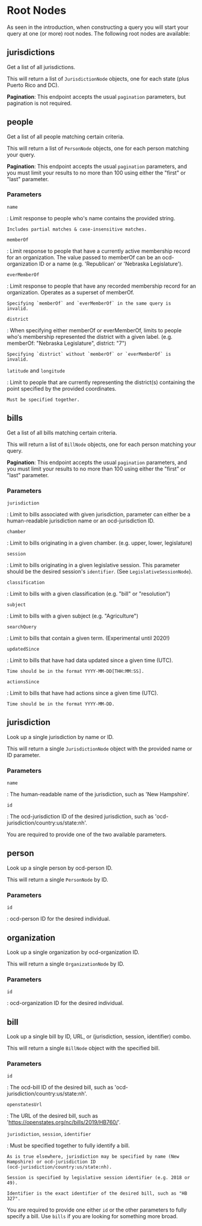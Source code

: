 # Root Nodes

As seen in the introduction, when constructing a query you will start
your query at one (or more) root nodes. The following root nodes are
available:

## jurisdictions

Get a list of all jurisdictions.

This will return a list of `JurisdictionNode` objects, one for each state (plus Puerto Rico and DC).

**Pagination**: This endpoint accepts the usual
`pagination` parameters, but pagination is
not required.

## people

Get a list of all people matching certain criteria.

This will return a list of `PersonNode` objects, one for each person matching your query.

**Pagination**: This endpoint accepts the usual `pagination` parameters, and you must
limit your results to no more than 100 using either the "first" or "last" parameter.

### Parameters

`name`

:   Limit response to people who's name contains the provided string.

    Includes partial matches & case-insensitive matches.

`memberOf`

:   Limit response to people that have a currently active membership
    record for an organization. The value passed to memberOf can be an
    ocd-organization ID or a name (e.g. 'Republican' or 'Nebraska Legislature').

`everMemberOf`

:   Limit response to people that have any recorded membership record
    for an organization. Operates as a superset of memberOf.

    Specifying `memberOf` and `everMemberOf` in the same query is
    invalid.

`district`

:   When specifying either memberOf or everMemberOf, limits to people
    who's membership represented the district with a given label. (e.g.
    memberOf: "Nebraska Legislature", district: "7")

    Specifying `district` without `memberOf` or `everMemberOf` is
    invalid.

`latitude` and `longitude`

:   Limit to people that are currently representing the district(s)
    containing the point specified by the provided coordinates.

    Must be specified together.

## bills

Get a list of all bills matching certain criteria.

This will return a list of `BillNode`
objects, one for each person matching your query.

**Pagination**: This endpoint accepts the usual
`pagination` parameters, and you must limit your results to no more than 100 using either the "first" or "last" parameter.

### Parameters

`jurisdiction`

:   Limit to bills associated with given jurisdiction, parameter can
    either be a human-readable jurisdiction name or an ocd-jurisdiction
    ID.

`chamber`

:   Limit to bills originating in a given chamber. (e.g. upper, lower,
    legislature)

`session`

:   Limit to bills originating in a given legislative session. This
    parameter should be the desired session's `identifier`. (See
    `LegislativeSessionNode`).

`classification`

:   Limit to bills with a given classification (e.g. "bill" or
    "resolution")

`subject`

:   Limit to bills with a given subject (e.g. "Agriculture")

`searchQuery`

:   Limit to bills that contain a given term. (Experimental until 2020!)

`updatedSince`

:   Limit to bills that have had data updated since a given time (UTC).

    Time should be in the format YYYY-MM-DD[THH:MM:SS].

`actionsSince`

:   Limit to bills that have had actions since a given time (UTC).

    Time should be in the format YYYY-MM-DD.

## jurisdiction

Look up a single jurisdiction by name or ID.

This will return a single `JurisdictionNode` object with the provided name or ID parameter.

### Parameters

`name`

:   The human-readable name of the jurisdiction, such as 'New Hampshire'.

`id`

:   The ocd-jurisdiction ID of the desired jurisdiction, such as
    'ocd-jurisdiction/country:us/state:nh'.

You are required to provide one of the two available parameters.

## person

Look up a single person by ocd-person ID.

This will return a single `PersonNode` by ID.

### Parameters

`id`

:   ocd-person ID for the desired individual.

## organization

Look up a single organization by ocd-organization ID.

This will return a single `OrganizationNode` by ID.

### Parameters

`id`

:   ocd-organization ID for the desired individual.

## bill

Look up a single bill by ID, URL, or (jurisdiction, session, identifier)
combo.

This will return a single `BillNode` object with the specified bill.

### Parameters

`id`

:   The ocd-bill ID of the desired bill, such as
    'ocd-jurisdiction/country:us/state:nh'.

`openstatesUrl`

:   The URL of the desired bill, such as
    '<https://openstates.org/nc/bills/2019/HB760/>'.

`jurisdiction`, `session`, `identifier`

:   Must be specified together to fully identify a bill.

    As is true elsewhere, jurisdiction may be specified by name (New
    Hampshire) or ocd-jurisdiction ID
    (ocd-jurisdiction/country:us/state:nh).

    Session is specified by legislative session identifier (e.g. 2018 or
    49).

    Identifier is the exact identifier of the desired bill, such as "HB 327".

You are required to provide one either `id` or the other parameters to
fully specify a bill. Use `bills` if you are looking for something more
broad.
